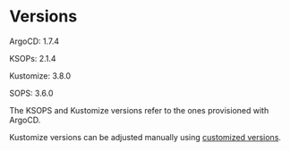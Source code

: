 # Versions

ArgoCD: 1.7.4

KSOPs: 2.1.4

Kustomize: 3.8.0

SOPS: 3.6.0

The KSOPS and Kustomize versions refer to the ones provisioned with ArgoCD.

Kustomize versions can be adjusted manually using [customized versions](https://argoproj.github.io/argo-cd/user-guide/kustomize/#custom-kustomize-versions).
